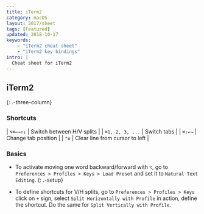 ```yaml
---
title: iTerm2
category: macOS
layout: 2017/sheet
tags: [Featured]
updated: 2018-10-17
keywords:
    - "iTerm2 cheat sheet"
    - "iTerm2 key bindings"
intro: |
  Cheat sheet for iTerm2
---
```


iTerm2
---------
{: .-three-column}

### Shortcuts

| `⌥⌘←→↑↓` | Switch between H/V splits |
| `⌘1, 2, 3, ...` | Switch tabs |
| `⌘⇧←→` | Change tab position |
| `⌃u` | Clear line from cursor to left |

### Basics

- To activate moving one word backward/forward with `⌥`, go to `Preferences > Profiles > Keys > Load Preset` and set it to `Natural Text Editing`.
{: .-setup}

- To define shortcuts for V/H splits, go to `Preferences > Profiles > Keys` click on `+` sign, select `Split Horizontally with Profile` in action, define the shortcut. Do the same for `Split Vertically with Profile`.

